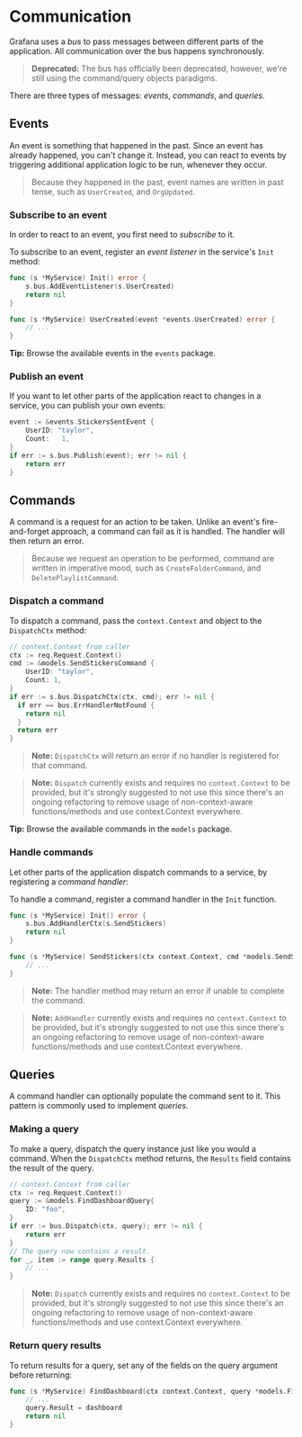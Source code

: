 # Communication

Grafana uses a _bus_ to pass messages between different parts of the application. All communication over the bus happens synchronously.

> **Deprecated:** The bus has officially been deprecated, however, we're still using the command/query objects paradigms.

There are three types of messages: _events_, _commands_, and _queries_.

## Events

An event is something that happened in the past. Since an event has already happened, you can't change it. Instead, you can react to events by triggering additional application logic to be run, whenever they occur.

> Because they happened in the past, event names are written in past tense, such as `UserCreated`, and `OrgUpdated`.

### Subscribe to an event

In order to react to an event, you first need to _subscribe_ to it.

To subscribe to an event, register an _event listener_ in the service's `Init` method:

```go
func (s *MyService) Init() error {
    s.bus.AddEventListener(s.UserCreated)
    return nil
}

func (s *MyService) UserCreated(event *events.UserCreated) error {
    // ...
}
```

**Tip:** Browse the available events in the `events` package.

### Publish an event

If you want to let other parts of the application react to changes in a service, you can publish your own events:

```go
event := &events.StickersSentEvent {
    UserID: "taylor",
    Count:   1,
}
if err := s.bus.Publish(event); err != nil {
    return err
}
```

## Commands

A command is a request for an action to be taken. Unlike an event's fire-and-forget approach, a command can fail as it is handled. The handler will then return an error.

> Because we request an operation to be performed, command are written in imperative mood, such as `CreateFolderCommand`, and `DeletePlaylistCommand`.

### Dispatch a command

To dispatch a command, pass the `context.Context` and object to the `DispatchCtx` method:

```go
// context.Context from caller
ctx := req.Request.Context()
cmd := &models.SendStickersCommand {
    UserID: "taylor",
    Count: 1,
}
if err := s.bus.DispatchCtx(ctx, cmd); err != nil {
  if err == bus.ErrHandlerNotFound {
    return nil
  }
  return err
}
```

> **Note:** `DispatchCtx` will return an error if no handler is registered for that command.

> **Note:** `Dispatch` currently exists and requires no `context.Context` to be provided, but it's strongly suggested to not use this since there's an ongoing refactoring to remove usage of non-context-aware functions/methods and use context.Context everywhere.

**Tip:** Browse the available commands in the `models` package.

### Handle commands

Let other parts of the application dispatch commands to a service, by registering a _command handler_:

To handle a command, register a command handler in the `Init` function.

```go
func (s *MyService) Init() error {
    s.bus.AddHandlerCtx(s.SendStickers)
    return nil
}

func (s *MyService) SendStickers(ctx context.Context, cmd *models.SendStickersCommand) error {
    // ...
}
```

> **Note:** The handler method may return an error if unable to complete the command.

> **Note:** `AddHandler` currently exists and requires no `context.Context` to be provided, but it's strongly suggested to not use this since there's an ongoing refactoring to remove usage of non-context-aware functions/methods and use context.Context everywhere.

## Queries

A command handler can optionally populate the command sent to it. This pattern is commonly used to implement _queries_.

### Making a query

To make a query, dispatch the query instance just like you would a command. When the `DispatchCtx` method returns, the `Results` field contains the result of the query.

```go
// context.Context from caller
ctx := req.Request.Context()
query := &models.FindDashboardQuery{
    ID: "foo",
}
if err := bus.Dispatch(ctx, query); err != nil {
    return err
}
// The query now contains a result.
for _, item := range query.Results {
    // ...
}
```

> **Note:** `Dispatch` currently exists and requires no `context.Context` to be provided, but it's strongly suggested to not use this since there's an ongoing refactoring to remove usage of non-context-aware functions/methods and use context.Context everywhere.

### Return query results

To return results for a query, set any of the fields on the query argument before returning:

```go
func (s *MyService) FindDashboard(ctx context.Context, query *models.FindDashboardQuery) error {
    // ...
    query.Result = dashboard
    return nil
}
```
